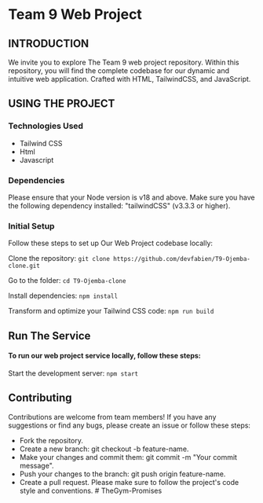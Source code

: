 # Team 9 Web Project


## INTRODUCTION

We invite you to explore The Team 9 web project repository. Within this repository, you will find the complete codebase for our dynamic and intuitive web application. Crafted with HTML, TailwindCSS, and JavaScript.

## USING THE PROJECT

### Technologies Used

- Tailwind CSS
- Html
- Javascript

### Dependencies

Please ensure that your Node version is v18 and above. Make sure you have the following dependency installed: "tailwindCSS" (v3.3.3 or higher).

### Initial Setup

Follow these steps to set up Our Web Project codebase locally:

Clone the repository:
`git clone https://github.com/devfabien/T9-Ojemba-clone.git`

Go to the folder:
`cd T9-Ojemba-clone`

Install dependencies:
`npm install`

Transform and optimize your Tailwind CSS code:
`npm run build`

## Run The Service

#### To run our web project service locally, follow these steps:

Start the development server:
`npm start`

## Contributing

Contributions are welcome from team members! If you have any suggestions or find any bugs, please create an issue or follow these steps:

- Fork the repository.
- Create a new branch: git checkout -b feature-name.
- Make your changes and commit them: git commit -m "Your commit message".
- Push your changes to the branch: git push origin feature-name.
- Create a pull request. Please make sure to follow the project's code style and conventions.
#   T h e G y m - P r o m i s e s  
 